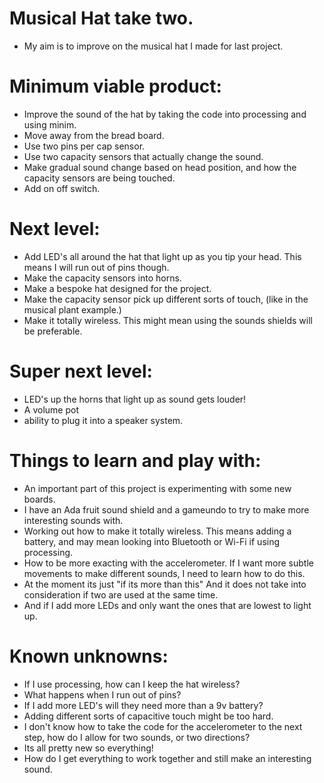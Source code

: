 # Musical Hat take two. 

* My aim is to improve on the musical hat I made for last project. 

# Minimum viable product:

* Improve the sound of the hat by taking the code into processing and using minim. 
* Move away from the bread board. 
* Use two pins per cap sensor.
* Use two capacity sensors that actually change the sound. 
* Make gradual sound change based on head position, and how the capacity sensors are being touched. 
* Add on off switch.

 # Next level:

* Add LED's all around the hat that light up as you tip your head. This means I will run out of pins though. 
* Make the capacity sensors into horns.
* Make a bespoke hat designed for the project.  
* Make the capacity sensor pick up different sorts of touch, (like in the musical plant example.)
* Make it totally wireless. This might mean using the sounds shields will be preferable. 
 

 # Super next level:

* LED's up the horns that light up as sound gets louder!
* A volume pot
* ability to plug it into a speaker system. 


 # Things to learn and play with:

* An important part of this project is experimenting with some new boards. 
* I have an Ada fruit sound shield and a gameundo to try to make more interesting sounds with. 
* Working out how to make it totally wireless. This means adding a battery, and may mean looking into Bluetooth or Wi-Fi if using processing. 
* How to be more exacting with the accelerometer. If I want more subtle movements to make different sounds, I need to learn how to do this. 
* At the moment its just "if its more than this" And it does not take into consideration if two are used at the same time. 
* And if I add more LEDs and only want the ones that are lowest to light up. 


 # Known unknowns:

* If I use processing, how can I keep the hat wireless?
* What happens when I run out of pins?
* If I add more LED's will they need more than a 9v battery?
* Adding different sorts of capacitive touch might be too hard.
* I don't know how to take the code for the accelerometer to the next step, how do I allow for two sounds, or two directions?
* Its all pretty new so everything!
* How do I get everything to work together and still make an interesting sound.
